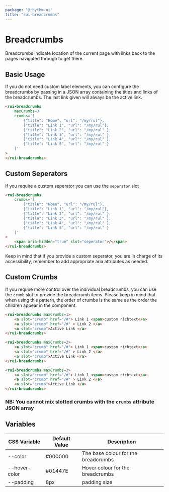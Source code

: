 ```yaml
---
package: "@rhythm-ui"
title: "rui-breadcrumbs"
---
```

# Breadcrumbs

Breadcrumbs indicate location of the current page with links back to the pages navigated through to get there. 

## Basic Usage
If you do not need custom label elements, you can configure the breadcrumbs by passing in a JSON array containing the titles and links of the breadcrumbs. The last link given will always be the active link.

```html preview
<rui-breadcrumbs
	maxCrumbs=3
	crumbs='[
    	{"title": "Home", "url": "/my/rul"},
    	{"title": "Link 1", "url": "/my/rul"},
		{"title": "Link 2", "url": "/my/rul" },
		{"title": "Link 3", "url": "/my/rul" },
		{"title": "Link 4", "url": "/my/rul" },
		{"title": "Link 5", "url": "/my/rul" }
	]'
>
</rui-breadcrumbs> 
```

## Custom Seperators
If you require a custom seperator you can use the ```seperator``` slot
```html preview
<rui-breadcrumbs
	crumbs='[
    	{"title": "Home", "url": "/my/rul"},
    	{"title": "Link 1", "url": "/my/rul"},
		{"title": "Link 2", "url": "/my/rul" },
		{"title": "Link 3", "url": "/my/rul" },
		{"title": "Link 4", "url": "/my/rul" },
		{"title": "Link 5", "url": "/my/rul" }
	]'
>
	<span aria-hidden="true" slot="seperator">/</span>
</rui-breadcrumbs> 
```

Keep in mind that if you provide a custom seperator, you are in charge of its accessibility, remember to add appropriate aria attributes as needed.


## Custom Crumbs
If you require more control over the individual breadcrumbs, you can use the ```crumb``` slot to provide the breadcrumb items. Please keep in mind that when using this pattern, the order of crumbs is the same as the order the children appear in the component.

```html preview
<rui-breadcrumbs maxCrumbs=1> 
	<a slot="crumb" href="/#"> Link 1 <span>custom richtext</a>
	<a slot="crumb" href="/#" > Link 2 </a>
	<a slot="crumb">Active Link </a>
</rui-breadcrumbs>

<rui-breadcrumbs maxCrumbs=2> 
	<a slot="crumb" href="/#"> Link 1 <span>custom richtext</a>
	<a slot="crumb" href="/#" > Link 2 </a>
	<a slot="crumb">Active Link </a>
</rui-breadcrumbs>

<rui-breadcrumbs maxCrumbs=3> 
	<a slot="crumb" href="/#"> Link 1 <span>custom richtext</a>
	<a slot="crumb" href="/#" > Link 2 </a>
	<a slot="crumb">Active Link </a>
</rui-breadcrumbs>
```

### NB: You cannot mix slotted crumbs with the ```crumbs``` attribute JSON array


 ## Variables

| CSS Variable | Default Value | Description |
| --- | --- | --- |
| --color | #000000 | The base colour for the breadcrumbs  | 
| --hover-color | #01447E | Hover colour for the breadcrumbs  | 
| --padding | 8px | padding size  | 
